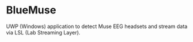 # BlueMuse
UWP (Windows) application to detect Muse EEG headsets and stream data via LSL (Lab Streaming Layer).

